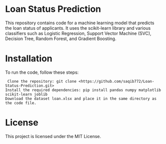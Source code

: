 # Loan Status Prediction

This repository contains code for a machine learning model that predicts the loan status of applicants. It uses the scikit-learn library and various classifiers such as Logistic Regression, Support Vector Machine (SVC), Decision Tree, Random Forest, and Gradient Boosting.

# Installation
To run the code, follow these steps:

```
 Clone the repository: git clone <https://github.com/saqib772/Loan-Status-Prediction.git>
Install the required dependencies: pip install pandas numpy matplotlib scikit-learn joblib
Download the dataset loan.xlsx and place it in the same directory as the code file.

```

# License
This project is licensed under the MIT License.




